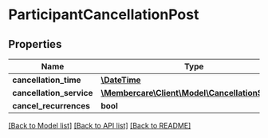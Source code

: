 # ParticipantCancellationPost

## Properties
Name | Type | Description | Notes
------------ | ------------- | ------------- | -------------
**cancellation_time** | [**\DateTime**](\DateTime.md) |  | [optional] 
**cancellation_service** | [**\Membercare\Client\Model\CancellationService**](CancellationService.md) |  | [optional] 
**cancel_recurrences** | **bool** |  | [optional] 

[[Back to Model list]](../../README.md#documentation-for-models) [[Back to API list]](../../README.md#documentation-for-api-endpoints) [[Back to README]](../../README.md)

